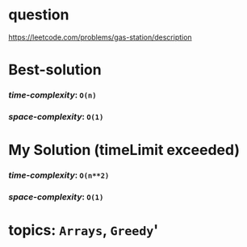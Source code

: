 # question
https://leetcode.com/problems/gas-station/description


# **Best-solution**

### _time-complexity_: `O(n)`
### _space-complexity_: `O(1)`

# **My Solution (timeLimit exceeded)**

### _time-complexity_: `O(n**2)`
### _space-complexity_: `O(1)`



# topics: `Arrays`, `Greedy`'
